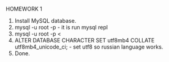 HOMEWORK 1

1. Install MySQL database.
2. mysql -u root -p - it is run mysql repl
3. mysql -u root -p < <file name>
4. ALTER DATABASE <dbname> CHARACTER SET utf8mb4 COLLATE utf8mb4_unicode_ci; - set utf8 so russian language works.
5. Done.
